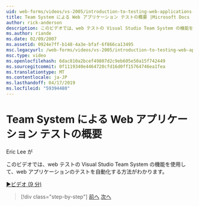 ```yaml
---
uid: web-forms/videos/vs-2005/introduction-to-testing-web-applications-with-team-system
title: Team System による Web アプリケーション テストの概要 |Microsoft Docs
author: rick-anderson
description: このビデオでは、web テストの Visual Studio Team System の機能を使用して、web アプリケーションのテストを自動化する方法がわかります。
ms.author: riande
ms.date: 02/09/2007
ms.assetid: 0924e7ff-b148-4a3e-bfaf-6f866ca13495
msc.legacyurl: /web-forms/videos/vs-2005/introduction-to-testing-web-applications-with-team-system
msc.type: video
ms.openlocfilehash: 6dac810a2bcef49807d2c9eb605e50a15f742449
ms.sourcegitcommit: 0f1119340e4464720cfd16d0ff15764746ea1fea
ms.translationtype: MT
ms.contentlocale: ja-JP
ms.lasthandoff: 04/17/2019
ms.locfileid: "59394480"
---
```

# <a name="introduction-to-testing-web-applications-with-team-system"></a>Team System による Web アプリケーション テストの概要

Eric Lee が

このビデオでは、web テストの Visual Studio Team System の機能を使用して、web アプリケーションのテストを自動化する方法がわかります。

[&#9654;ビデオ (9 分)](https://channel9.msdn.com/Blogs/ASP-NET-Site-Videos/introduction-to-testing-web-applications-with-team-system)

> [!div class="step-by-step"]
> [前へ](introduction-to-unit-testing-with-team-system.md)
> [次へ](introduction-to-load-testing-web-applications-with-team-system.md)
